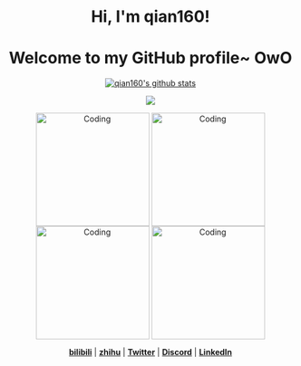 <h1 align="center">Hi, I'm qian160!</h1>
<h1 align="center">Welcome to my GitHub profile~ OwO</h1>

<p align="center">
  <a href="https://github.com/qian160"><img src="https://github-readme-stats.vercel.app/api?username=qian160&hide_border=true&show_icons=true" alt="qian160's github stats"></a>
</p>

<p align="center">
  <!--
    <img align="center" alt="Coding" width="200" src="https://i0.hdslb.com/bfs/article/84a99833b538f062375f49ebaa8c97d437141e54.gif@600w_525h_progressive.webp">
  -->
  <a href="https://github.com/qian160"><img src="https://github-readme-stats.vercel.app/api/top-langs/?username=qian160&layout=compact"></a>
  <!--
    <img align="center" alt="Coding" width="200" src="https://i0.hdslb.com/bfs/article/84a99833b538f062375f49ebaa8c97d437141e54.gif@600w_525h_progressive.webp">
  -->
</p>

<p align="center">
  <img align="center" alt="Coding" width="200" src="https://i0.hdslb.com/bfs/article/d46993628bb3c65eb577b8b7dd39b52ce605c9ab.gif@750w_675h_progressive.webp">
  <img align="center" alt="Coding" width="200" src="https://i0.hdslb.com/bfs/article/644290b1c5d4f503f77cb2e8a103091d42c4df5a.gif@750w_675h_progressive.webp">
  <img align="center" alt="Coding" width="200" src="https://i0.hdslb.com/bfs/article/cf9dde763919d22e88e61fb43eb71c15ce9500cd.gif@750w_675h_progressive.webp">
  <img align="center" alt="Coding" width="200" src="https://i0.hdslb.com/bfs/article/8c7786afa65a978a9077a547c5862923aebfaf97.gif@750w_675h_progressive.webp">
</p>


<p align="center">
  <strong><a href="https://space.bilibili.com/45374320?spm_id_from=333.1007.0.0">bilibili</a></strong> |
  <strong><a href="https://www.zhihu.com/people/la-lune-33">zhihu</a></strong> |
  <strong><a href="https://github.com/qian160">Twitter</a></strong> |
  <strong><a href="https://github.com/qian160">Discord</a></strong> |
  <strong><a href="https://github.com/qian160">LinkedIn</a></strong>
</p>


<!--
**qian160/qian160** is a ✨ _special_ ✨ repository because its `README.md` (this file) appears on your GitHub profile.

Here are some ideas to get you started:

- 🔭 I’m currently working on ...
- 🌱 I’m currently learning ...
- 👯 I’m looking to collaborate on ...
- 🤔 I’m looking for help with ...
- 💬 Ask me about ...
- 📫 How to reach me: ...
- 😄 Pronouns: ...
- ⚡ Fun fact: ...

![Metrics](https://metrics.lecoq.io/qian160?template=classic&achievements=1&stars=1&base=header%2C%20activity%2C%20community%2C%20repositories%2C%20metadata&base.indepth=false&base.hireable=false&base.skip=false&stars=false&stars.limit=4&achievements=false&achievements.threshold=C&achievements.secrets=true&achievements.display=detailed&achievements.limit=0&config.timezone=Etc%2FGMT-8)

![Visitor Count](https://profile-counter.glitch.me/qian160/count.svg)


-->

